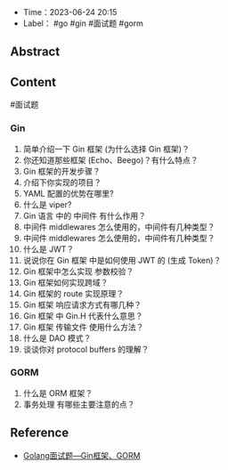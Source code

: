 - Time：2023-06-24 20:15
- Label： #go #gin #面试题 #gorm

## Abstract

## Content

#面试题

### Gin

1. 简单介绍一下 Gin 框架 (为什么选择 Gin 框架)？
2. 你还知道那些框架 (Echo、Beego)？有什么特点？
3. Gin 框架的开发步骤？
4. 介绍下你实现的项目？
5. YAML 配置的优势在哪里?
6. 什么是 viper?
7. Gin 语言 中的 中间件 有什么作用？
8. 中间件 middlewares 怎么使用的，中间件有几种类型？
9. 中间件 middlewares 怎么使用的，中间件有几种类型？
10. 什么是 JWT？
11. 说说你在 Gin 框架 中是如何使用 JWT 的 (生成 Token)？
12. Gin 框架中怎么实现 参数校验？
13. Gin 框架如何实现跨域？
14. Gin 框架的 route 实现原理？
15. Gin 框架 响应请求方式有哪几种？
16. Gin 框架 中 Gin.H 代表什么意思？
17. Gin 框架 传输文件 使用什么方法？
18. 什么是 DAO 模式？
19. 谈谈你对 protocol buffers 的理解？

### GORM

1. 什么是 ORM 框架？
2. 事务处理 有哪些主要注意的点？

## Reference

- [Golang面试题—Gin框架、GORM](https://juejin.cn/post/7199886957669056549)
